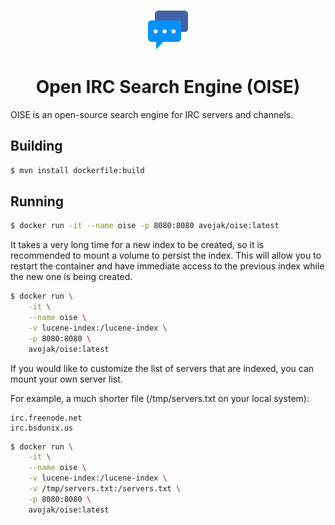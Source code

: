 <p align="center">
  <img src="src/main/resources/static/chat.svg" height="64" width="64" alt="Icon" />
</p>
<h1 align="center">Open IRC Search Engine (OISE)</h1>

OISE is an open-source search engine for IRC servers and channels.

## Building

```bash
$ mvn install dockerfile:build
```

## Running

```bash
$ docker run -it --name oise -p 8080:8080 avojak/oise:latest
```

It takes a very long time for a new index to be created, so it is recommended to mount a volume to persist the index.
This will allow you to restart the container and have immediate access to the previous index while the new one is being
created.

```bash
$ docker run \
    -it \
    --name oise \
    -v lucene-index:/lucene-index \
    -p 8080:8080 \
    avojak/oise:latest
```

If you would like to customize the list of servers that are indexed, you can mount your own server list.

For example, a much shorter file (/tmp/servers.txt on your local system):
```
irc.freenode.net
irc.bsdunix.us
```

```bash
$ docker run \
    -it \
    --name oise \
    -v lucene-index:/lucene-index \
    -v /tmp/servers.txt:/servers.txt \
    -p 8080:8080 \
    avojak/oise:latest
```